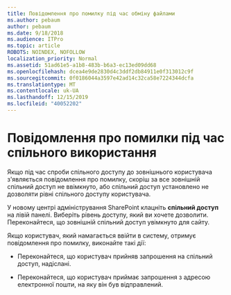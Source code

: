 ```yaml
---
title: Повідомлення про помилку під час обміну файлами
ms.author: pebaum
author: pebaum
ms.date: 9/18/2018
ms.audience: ITPro
ms.topic: article
ROBOTS: NOINDEX, NOFOLLOW
localization_priority: Normal
ms.assetid: 51ad61e5-a1b8-483b-b6a3-ec13ed09dd68
ms.openlocfilehash: dcea4e9de2830d4c3ddf2db84911e0f313012c9f
ms.sourcegitcommit: 0f0186044a3597e42ad14c32ca58e7224344dcfa
ms.translationtype: MT
ms.contentlocale: uk-UA
ms.lasthandoff: 12/15/2019
ms.locfileid: "40052202"
---
```

# <a name="error-messages-when-sharing"></a>Повідомлення про помилки під час спільного використання

Якщо під час спроби спільного доступу до зовнішнього користувача з'являється повідомлення про помилку, скоріш за все зовнішній спільний доступ не ввімкнуто, або спільний доступ установлено не дозволяти рівні спільного доступу користувача.
  
У новому центрі адміністрування SharePoint клацніть **спільний доступ** на лівій панелі. Виберіть рівень доступу, який ви хочете дозволити. Переконайтеся, що зовнішній спільний доступ увімкнуто для сайту. 
  
Якщо користувач, який намагається ввійти в систему, отримує повідомлення про помилку, виконайте такі дії:
  
- Переконайтеся, що користувач прийняв запрошення на спільний доступ, надіслані.
    
- Переконайтеся, що користувач приймає запрошення з адресою електронної пошти, на яку він був відправлений.
    

